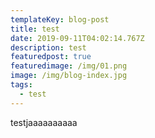 ```yaml
---
templateKey: blog-post
title: test
date: 2019-09-11T04:02:14.767Z
description: test
featuredpost: true
featuredimage: /img/01.png
image: /img/blog-index.jpg
tags:
  - test
---
```

testjaaaaaaaaaa
